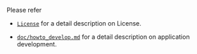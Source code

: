 Please refer 

*  [`License`](https://gitlab.com/shaktiproject/software/shakti-sdk-dev/blob/master/License) for a detail description on License.

*  [`doc/howto_develop.md`](https://gitlab.com/shaktiproject/software/shakti-sdk-dev/blob/master/doc/howto_develop.md) for a detail description on application development.
